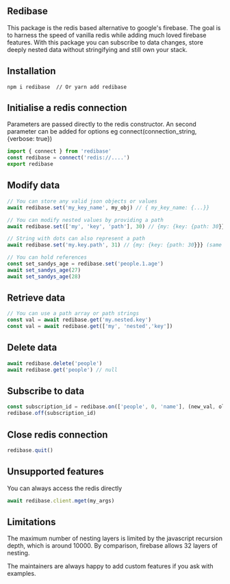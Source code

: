 ## Redibase

This package is the redis based alternative to google's firebase.
The goal is to harness the speed of vanilla redis while adding much loved firebase features.
With this package you can subscribe to data changes, store deeply nested data without stringifying and still own your stack.


## Installation
```
npm i redibase  // Or yarn add redibase
```

## Initialise a redis connection
Parameters are passed directly to the redis constructor. An second parameter can be added for options eg connect(connection_string, {verbose: true}) 
```js
import { connect } from 'redibase'
const redibase = connect('redis://....')
export redibase
```
## Modify data

```js
// You can store any valid json objects or values 
await redibase.set('my_key_name', my_obj) // { my_key_name: {...}}

// You can modify nested values by providing a path
await redibase.set(['my', 'key', 'path'], 30) // {my: {key: {path: 30}}}

// String with dots can also represent a path
await redibase.set('my.key.path', 31) // {my: {key: {path: 30}}} (same as above)
```

```js
// You can hold references
const set_sandys_age = redibase.set('people.1.age')
await set_sandys_age(27) 
await set_sandys_age(28) 
```
## Retrieve data
```js
// You can use a path array or path strings
const val = await redibase.get('my.nested.key')
const val = await redibase.get(['my', 'nested','key'])
```
## Delete data
```js
await redibase.delete('people')
await redibase.get('people') // null
```

## Subscribe to data
```js
const subscription_id = redibase.on(['people', 0, 'name'], (new_val, old_val) => console.log(new_val, old_val))
redibase.off(subscription_id)
```

## Close redis connection
```js
redibase.quit()
```

## Unsupported features
You can always access the redis directly
```js
await redibase.client.mget(my_args)
```
## Limitations 
The maximum number of nesting layers is limited by the javascript recursion depth, which is around 10000. By comparison, firebase allows 32 layers of nesting.

The maintainers are always happy to add custom features if you ask with examples.